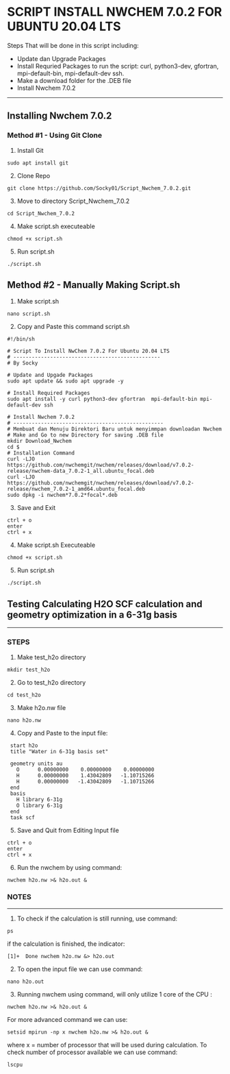 # SCRIPT INSTALL NWCHEM 7.0.2 FOR UBUNTU 20.04 LTS

Steps That will be done in this script including:
- Update dan Upgrade Packages
- Install Requried Packages to run the script: curl, python3-dev, gfortran, mpi-default-bin, mpi-default-dev ssh.
- Make a download folder for the .DEB file
- Install Nwchem 7.0.2

-----------------
## Installing Nwchem 7.0.2
### Method #1 - Using Git Clone
1. Install Git
```
sudo apt install git
```
2. Clone Repo
```
git clone https://github.com/Socky01/Script_Nwchem_7.0.2.git
```
3. Move to directory Script_Nwchem_7.0.2
```
cd Script_Nwchem_7.0.2
```
4. Make script.sh executeable
```
chmod +x script.sh
```
5. Run script.sh
```
./script.sh
```
## Method #2 - Manually Making Script.sh
1. Make script.sh
```
nano script.sh
```
2. Copy and Paste this command script.sh
```
#!/bin/sh

# Script To Install NwChem 7.0.2 For Ubuntu 20.04 LTS
# ------------------------------------------------
# By Socky

# Update and Upgade Packages
sudo apt update && sudo apt upgrade -y

# Install Required Packages
sudo apt install -y curl python3-dev gfortran  mpi-default-bin mpi-default-dev ssh

# Install Nwchem 7.0.2
# -------------------------------------------------
# Membuat dan Menuju Direktori Baru untuk menyimmpan downloadan Nwchem
# Make and Go to new Directory for saving .DEB file
mkdir Download_Nwchem
cd $
# Installation Command
curl -LJO https://github.com/nwchemgit/nwchem/releases/download/v7.0.2-release/nwchem-data_7.0.2-1_all.ubuntu_focal.deb
curl -LJO https://github.com/nwchemgit/nwchem/releases/download/v7.0.2-release/nwchem_7.0.2-1_amd64.ubuntu_focal.deb
sudo dpkg -i nwchem*7.0.2*focal*.deb
```
3. Save and Exit
```
ctrl + o
enter
ctrl + x
```
4. Make script.sh Executeable
```
chmod +x script.sh
```
5. Run script.sh
```
./script.sh
```

## Testing Calculating H2O SCF calculation and geometry optimization in a 6-31g basis
-------------------
### STEPS
1. Make test_h2o directory
```
mkdir test_h2o
```
2. Go to test_h2o directory
```
cd test_h2o
```
3. Make h2o.nw file
```
nano h2o.nw
```
4. Copy and Paste to the input file:
```
 start h2o 
 title "Water in 6-31g basis set" 

 geometry units au  
   O      0.00000000    0.00000000    0.00000000  
   H      0.00000000    1.43042809   -1.10715266  
   H      0.00000000   -1.43042809   -1.10715266 
 end  
 basis  
   H library 6-31g  
   O library 6-31g  
 end
 task scf
```
5. Save and Quit from Editing Input file
```
ctrl + o
enter
ctrl + x
```
6. Run the nwchem by using command:
```
nwchem h2o.nw >& h2o.out &
```
### NOTES
-------------------
1. To check if the calculation is still running, use command:
```
ps
```
if the calculation is finished, the indicator:
```
[1]+  Done nwchem h2o.nw &> h2o.out
```
2. To open the input file we can use command:
```
nano h2o.out
```
3. Running nwchem using command, will only utilize 1 core of the CPU :
```
nwchem h2o.nw >& h2o.out &
```
For more advanced command we can use:
```
setsid mpirun -np x nwchem h2o.nw >& h2o.out &
```
where x = number of processor that will be used during calculation.
To check number of processor available we can use command:
```
lscpu
```
